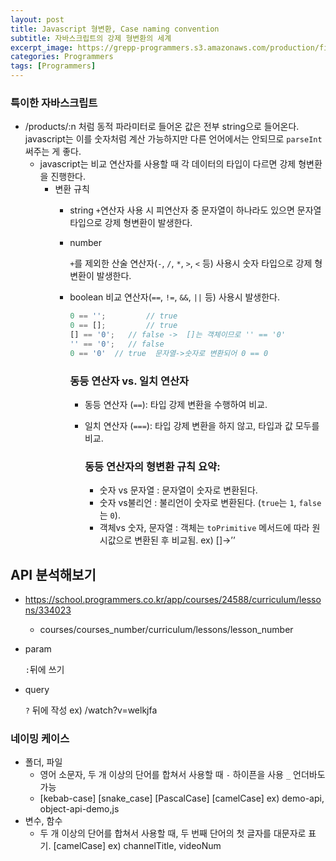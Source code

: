 ```yaml
---
layout: post
title: Javascript 형변환, Case naming convention
subtitle: 자바스크립트의 강제 형변환의 세계
excerpt_image: https://grepp-programmers.s3.amazonaws.com/production/file_resource/6737/Dev_Thumnail_Web_Full_Stack_4th.png
categories: Programmers
tags: [Programmers]
---
```


### 특이한 자바스크립트

- /products/:n 처럼 동적 파라미터로 들어온 값은 전부 string으로 들어온다.
 javascript는 이를 숫자처럼 계산 가능하지만 다른 언어에서는 안되므로 `parseInt` 써주는 게 좋다.
    - javascript는 비교 연산자를 사용할 때 각 데이터의 타입이 다르면 강제 형변환을 진행한다.
        - 변환 규칙
            - string 
            `+`연산자 사용 시 피연산자 중 문자열이 하나라도 있으면 문자열 타입으로 강제 형변환이 발생한다.
            - number
                
                `+`를 제외한 산술 연산자(`-`, `/`, `*`, `>`, `<` 등) 사용시 숫자 타입으로 강제 형변환이 발생한다.
                
            - boolean
            비교 연산자(`==`, `!=`, `&&`, `||` 등) 사용시 발생한다.
                
                ```jsx
                0 == '';         // true
                0 == [];         // true
                [] == '0';   // false ->  []는 객체이므로 '' == '0'
                '' == '0';   // false
                0 == '0'  // true  문자열->숫자로 변환되어 0 == 0
                ```
                
                ### 동등 연산자 vs. 일치 연산자
                
                - 동등 연산자 (`==`): 타입 강제 변환을 수행하여 비교.
                - 일치 연산자 (`===`): 타입 강제 변환을 하지 않고, 타입과 값 모두를 비교.
                    
                    ### 동등 연산자의 형변환 규칙 요약:
                    
                    - 숫자 vs 문자열 : 문자열이 숫자로 변환된다.
                    - 숫자 vs불리언 : 불리언이 숫자로 변환된다. (`true`는 `1`, `false`는 `0`).
                    - 객체vs 숫자, 문자열 : 객체는 `toPrimitive` 메서드에 따라 원시값으로 변환된 후 비교됨. ex) []→’’
            

## API 분석해보기

- https://school.programmers.co.kr/app/courses/24588/curriculum/lessons/334023
    - courses/courses_number/curriculum/lessons/lesson_number
- param
    
    `:`뒤에 쓰기
    
- query
    
    `?` 뒤에 작성 ex) /watch?v=welkjfa

### 네이밍 케이스

- 폴더, 파일
    - 영어 소문자, 두 개 이상의 단어를 합쳐서 사용할 때 `-` 하이픈을 사용
    `_` 언더바도 가능
    - [kebab-case] [snake_case] [PascalCase] [camelCase]
    ex) demo-api, object-api-demo,js
- 변수, 함수
    - 두 개 이상의 단어를 합쳐서 사용할 때, 두 번째 단어의 첫 글자를 대문자로 표기.
    [camelCase]
    ex) channelTitle, videoNum